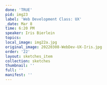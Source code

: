 ```yaml
---
done: 'TRUE'
pid: img23
label: 'Web Development Class: UX'
_date: Mar 8
time: 6:20 PM
speaker: Iris Bierlein
topics:
local_image: img22a.jpg
original_image: 20220308-WebDev-UX-Iris.jpg
order: '22'
layout: sketches_item
collection: sketches
thumbnail: ''
full: ''
manifest: ''
---
```

